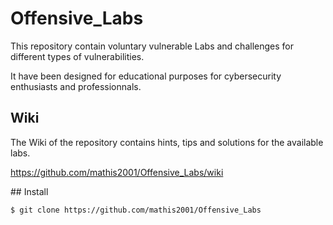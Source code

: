 # Offensive_Labs

This repository contain voluntary vulnerable Labs and challenges for different types of vulnerabilities.

It have been designed for educational purposes for cybersecurity enthusiasts and professionnals.

## Wiki

The Wiki of the repository contains hints, tips and solutions for the available labs.


https://github.com/mathis2001/Offensive_Labs/wiki

## Install

```bash
$ git clone https://github.com/mathis2001/Offensive_Labs
```
